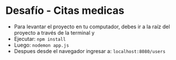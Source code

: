 # Desafío - Citas medicas

- Para levantar el proyecto en tu computador, debes ir a la raíz del proyecto a través de la terminal y 
- Ejecutar: `npm install`
- Luego: `nodemon app.js`
- Despues desde el navegador ingresar a: `localhost:8080/users`
